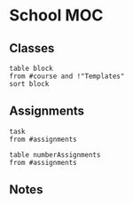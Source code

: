 # School MOC

## Classes

```dataview
table block
from #course and !"Templates"
sort block
```

## Assignments
```dataview
task
from #assignments 
```
```dataview
table numberAssignments
from #assignments

```

## Notes


